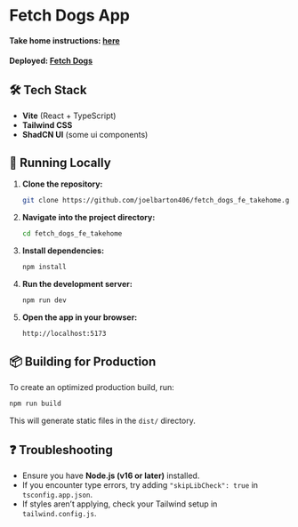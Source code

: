 # Fetch Dogs App
#### Take home instructions: [here](https://frontend-take-home.fetch.com/)
#### Deployed: [Fetch Dogs](https://fetch-dogs-fe-takehome-a98acnp2m-joelbarton406s-projects.vercel.app)

## 🛠️ Tech Stack
- **Vite** (React + TypeScript)
- **Tailwind CSS** 
- **ShadCN UI** (some ui components)

## 🚀 Running Locally

1. **Clone the repository:**
   ```sh
   git clone https://github.com/joelbarton406/fetch_dogs_fe_takehome.git
   ```

2. **Navigate into the project directory:**
   ```sh
   cd fetch_dogs_fe_takehome
   ```

3. **Install dependencies:**
   ```sh
   npm install
   ```

4. **Run the development server:**
   ```sh
   npm run dev
   ```

5. **Open the app in your browser:**
   ```
   http://localhost:5173
   ```

## 📦 Building for Production

To create an optimized production build, run:
```sh
npm run build
```

This will generate static files in the `dist/` directory.

## ❓ Troubleshooting
- Ensure you have **Node.js (v16 or later)** installed.
- If you encounter type errors, try adding `"skipLibCheck": true` in `tsconfig.app.json`.
- If styles aren’t applying, check your Tailwind setup in `tailwind.config.js`.


